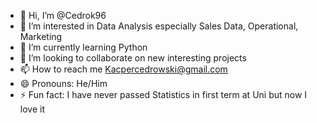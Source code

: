 - 👋 Hi, I’m @Cedrok96
- 👀 I’m interested in Data Analysis especially Sales Data, Operational, Marketing
- 🌱 I’m currently learning Python
- 💞️ I’m looking to collaborate on new interesting projects
- 📫 How to reach me Kacpercedrowski@gmail.com
- 😄 Pronouns: He/Him
- ⚡ Fun fact: I have never passed Statistics in first term at Uni but now I love it

<!---
Cedrok96/Cedrok96 is a ✨ special ✨ repository because its `README.md` (this file) appears on your GitHub profile.
You can click the Preview link to take a look at your changes.
--->
